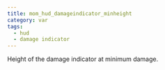 ```yaml
---
title: mom_hud_damageindicator_minheight
category: var
tags:
  - hud
  - damage indicator
---
```


Height of the damage indicator at minimum damage.